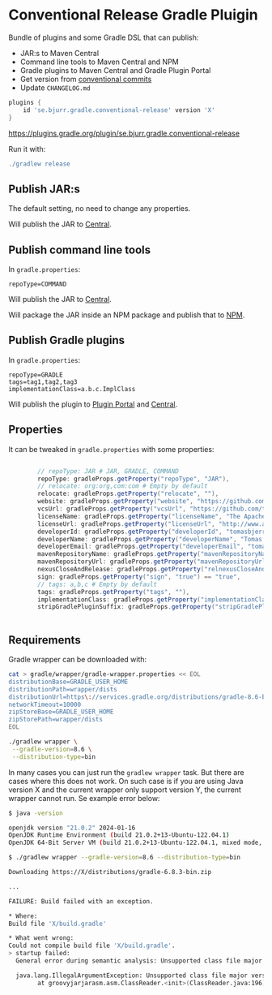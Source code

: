 # Conventional Release Gradle Pluigin

Bundle of plugins and some Gradle DSL that can publish:

- JAR:s to Maven Central
- Command line tools to Maven Central and NPM
- Gradle plugins to Maven Central and Gradle Plugin Portal
- Get version from [conventional commits](https://www.conventionalcommits.org/en/v1.0.0/)
- Update `CHANGELOG.md`

```groovy
plugins {
    id 'se.bjurr.gradle.conventional-release' version 'X'
}
```

<https://plugins.gradle.org/plugin/se.bjurr.gradle.conventional-release>

Run it with:

```groovy
./gradlew release
```

## Publish JAR:s

The default setting, no need to change any properties.

Will publish the JAR to [Central](https://central.sonatype.com/).

## Publish command line tools

In `gradle.properties`:

```properties
repoType=COMMAND
```

Will publish the JAR to [Central](https://central.sonatype.com/).

Will package the JAR inside an NPM package and publish that to [NPM](https://plugins.gradle.org/).

## Publish Gradle plugins

In `gradle.properties`:

```properties
repoType=GRADLE
tags=tag1,tag2,tag3
implementationClass=a.b.c.ImplClass
```

Will publish the plugin to [Plugin Portal](https://plugins.gradle.org/) and [Central](https://central.sonatype.com/).

## Properties

It can be tweaked in `gradle.properties` with some properties:

<!-- start default config -->
```groovy

		// repoType: JAR # JAR, GRADLE, COMMAND
		repoType: gradleProps.getProperty("repoType", "JAR"),
		// relocate: org:org,com:com # Empty by default
		relocate: gradleProps.getProperty("relocate", ""),
		website: gradleProps.getProperty("website", "https://github.com/tomasbjerre/" + project.name),
		vcsUrl: gradleProps.getProperty("vcsUrl", "https://github.com/tomasbjerre/" + project.name),
		licenseName: gradleProps.getProperty("licenseName", "The Apache Software License, Version 2.0"),
		licenseUrl: gradleProps.getProperty("licenseUrl", "http://www.apache.org/licenses/LICENSE-2.0.txt"),
		developerId: gradleProps.getProperty("developerId", "tomasbjerre"),
		developerName: gradleProps.getProperty("developerName", "Tomas Bjerre"),
		developerEmail: gradleProps.getProperty("developerEmail", "tomas.bjerre85@gmail.com"),
		mavenRepositoryName: gradleProps.getProperty("mavenRepositoryName", "nexus"),
		mavenRepositoryUrl: gradleProps.getProperty("mavenRepositoryUrl", "https://oss.sonatype.org/service/local/staging/deploy/maven2/"),
		nexusCloseAndRelease: gradleProps.getProperty("relnexusCloseAndReleaseocate", "true"),
		sign: gradleProps.getProperty("sign", "true") == "true",
		// tags: a,b,c # Empty by default
		tags: gradleProps.getProperty("tags", ""),
		implementationClass: gradleProps.getProperty("implementationClass", ""),
		stripGradlePluginSuffix: gradleProps.getProperty("stripGradlePluginSuffix", "true") == "true",
		
```
<!-- end default config -->

## Requirements

Gradle wrapper can be downloaded with:

```sh
cat > gradle/wrapper/gradle-wrapper.properties << EOL
distributionBase=GRADLE_USER_HOME
distributionPath=wrapper/dists
distributionUrl=https\://services.gradle.org/distributions/gradle-8.6-bin.zip
networkTimeout=10000
zipStoreBase=GRADLE_USER_HOME
zipStorePath=wrapper/dists
EOL

./gradlew wrapper \
 --gradle-version=8.6 \
 --distribution-type=bin
```

In many cases you can just run the `gradlew wrapper` task. But there are cases where this does not work. On such case is if you are using Java version X and the current wrapper only support version Y, the current wrapper cannot run. Se example error below:

```sh
$ java -version

openjdk version "21.0.2" 2024-01-16
OpenJDK Runtime Environment (build 21.0.2+13-Ubuntu-122.04.1)
OpenJDK 64-Bit Server VM (build 21.0.2+13-Ubuntu-122.04.1, mixed mode, sharing)
```

```sh
$ ./gradlew wrapper --gradle-version=8.6 --distribution-type=bin

Downloading https://X/distributions/gradle-6.8.3-bin.zip

...

FAILURE: Build failed with an exception.

* Where:
Build file 'X/build.gradle'

* What went wrong:
Could not compile build file 'X/build.gradle'.
> startup failed:
  General error during semantic analysis: Unsupported class file major version 65

  java.lang.IllegalArgumentException: Unsupported class file major version 65
        at groovyjarjarasm.asm.ClassReader.<init>(ClassReader.java:196)
```
